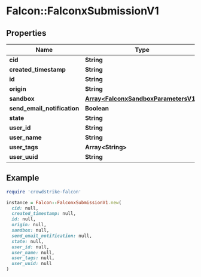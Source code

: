 # Falcon::FalconxSubmissionV1

## Properties

| Name | Type | Description | Notes |
| ---- | ---- | ----------- | ----- |
| **cid** | **String** |  | [optional] |
| **created_timestamp** | **String** |  | [optional] |
| **id** | **String** |  | [optional] |
| **origin** | **String** |  | [optional] |
| **sandbox** | [**Array&lt;FalconxSandboxParametersV1&gt;**](FalconxSandboxParametersV1.md) |  | [optional] |
| **send_email_notification** | **Boolean** |  | [optional] |
| **state** | **String** |  | [optional] |
| **user_id** | **String** |  | [optional] |
| **user_name** | **String** |  | [optional] |
| **user_tags** | **Array&lt;String&gt;** |  | [optional] |
| **user_uuid** | **String** |  | [optional] |

## Example

```ruby
require 'crowdstrike-falcon'

instance = Falcon::FalconxSubmissionV1.new(
  cid: null,
  created_timestamp: null,
  id: null,
  origin: null,
  sandbox: null,
  send_email_notification: null,
  state: null,
  user_id: null,
  user_name: null,
  user_tags: null,
  user_uuid: null
)
```

